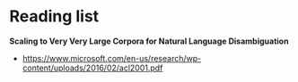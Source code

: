 # Reading list

**Scaling to Very Very Large Corpora for Natural Language Disambiguation**
* https://www.microsoft.com/en-us/research/wp-content/uploads/2016/02/acl2001.pdf
